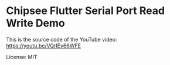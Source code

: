 # Chipsee Flutter Serial Port Read Write Demo

This is the source code of the YouTube video: https://youtu.be/VQrIEv66WFE

License: MIT
